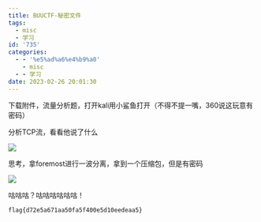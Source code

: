 ```yaml
---
title: BUUCTF-秘密文件
tags:
  - misc
  - 学习
id: '735'
categories:
  - - '%e5%ad%a6%e4%b9%a0'
    - misc
  - - 学习
date: 2023-02-26 20:01:30
---
```


下载附件，流量分析题，打开kali用小鲨鱼打开（不得不提一嘴，360说这玩意有密码）

分析TCP流，看看他说了什么

![](https://pic.niaoluo.top/%E7%BD%91%E7%AB%99%E8%B0%83%E7%94%A8/misc%E9%9C%80%E8%A6%81/%E7%AC%AC%E4%BA%8C%E9%A1%B5/%E7%A7%98%E5%AF%86%E6%96%87%E4%BB%B6/%E5%B1%8F%E5%B9%95%E6%88%AA%E5%9B%BE%202023-02-26%20195353.jpg)

思考，拿foremost进行一波分离，拿到一个压缩包，但是有密码

![](https://pic.niaoluo.top/%E7%BD%91%E7%AB%99%E8%B0%83%E7%94%A8/misc%E9%9C%80%E8%A6%81/%E7%AC%AC%E4%BA%8C%E9%A1%B5/%E7%A7%98%E5%AF%86%E6%96%87%E4%BB%B6/%E5%B1%8F%E5%B9%95%E6%88%AA%E5%9B%BE%202023-02-26%20200010.jpg)

咕咕咕？咕咕咕咕咕咕！

```
flag{d72e5a671aa50fa5f400e5d10eedeaa5}
```